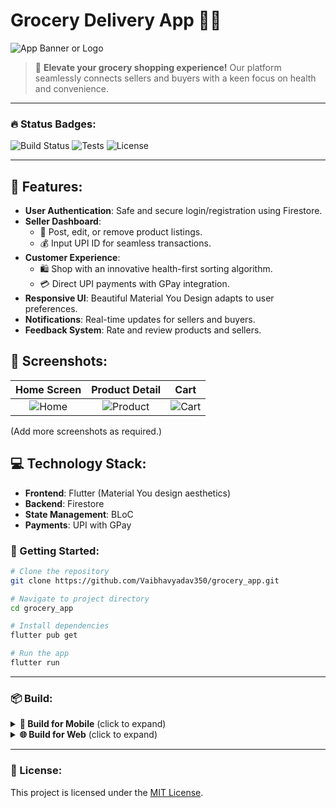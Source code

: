 # Grocery Delivery App 🥦🛒

![App Banner or Logo](URL_TO_YOUR_APP_IMAGE_OR_LOGO)

> 🌟 **Elevate your grocery shopping experience!** Our platform seamlessly connects sellers and buyers with a keen focus on health and convenience.

---

### 🔥 Status Badges:

![Build Status](https://img.shields.io/badge/build-passing-brightgreen) ![Tests](https://img.shields.io/badge/tests-97%25%20passing-brightgreen) ![License](https://img.shields.io/badge/license-MIT-blue)

---
## 🌟 Features:

- **User Authentication**: Safe and secure login/registration using Firestore.
- **Seller Dashboard**:
    - 🍎 Post, edit, or remove product listings.
    - 💰 Input UPI ID for seamless transactions.
- **Customer Experience**:
    - 🛍️ Shop with an innovative health-first sorting algorithm.
    - 💳 Direct UPI payments with GPay integration.
- **Responsive UI**: Beautiful Material You Design adapts to user preferences.
- **Notifications**: Real-time updates for sellers and buyers.
- **Feedback System**: Rate and review products and sellers.

## 📸 Screenshots:

| Home Screen | Product Detail | Cart | 
|:---:|:---:|:---:|
| ![Home](URL_TO_HOME_SCREENSHOT) | ![Product](URL_TO_PRODUCT_SCREENSHOT) | ![Cart](URL_TO_CART_SCREENSHOT) |

(Add more screenshots as required.)

## 💻 Technology Stack:

- **Frontend**: Flutter (Material You design aesthetics)
- **Backend**: Firestore
- **State Management**: BLoC
- **Payments**: UPI with GPay

### 🚀 Getting Started:

```bash
# Clone the repository
git clone https://github.com/Vaibhavyadav350/grocery_app.git
```

```bash
# Navigate to project directory
cd grocery_app
```
```bash
# Install dependencies
flutter pub get
```
```bash
# Run the app
flutter run
```

---

### 📦 Build:

<details>
  <summary><b>📱 Build for Mobile</b> (click to expand)</summary>

  ```bash
  # Android
  flutter build apk
```
```bash
  # iOS (requires a Mac with Xcode)
  flutter build ios
  ```
</details>

<details>
  <summary><b>🌐 Build for Web</b> (click to expand)</summary>

  ```bash
  flutter build web
  ```
</details>

---

### 📝 License:

This project is licensed under the [MIT License](LICENSE).




